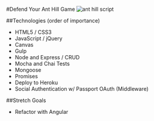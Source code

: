 #Defend Your Ant Hill Game
![ant hill script](../images/anthill_game.jpg)



##Technologies (order of importance)
- HTML5 / CSS3
- JavaScript / jQuery
- Canvas
- Gulp
- Node and Express / CRUD
- Mocha and Chai Tests
- Mongoose
- Promises
- Deploy to Heroku
- Social Authentication w/ Passport OAuth (Middleware)

##Stretch Goals
- Refactor with Angular
